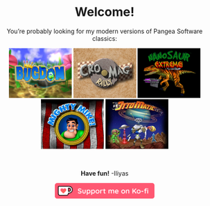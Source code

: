 <div align="center">

# Welcome!

You’re probably looking for my modern versions of Pangea Software classics:

<a href="https://github.com/jorio/Bugdom"     ><img width="145" src="bug.webp" alt="Bugdom"></a>
<a href="https://github.com/jorio/CroMagRally"><img width="145" src="cmr.webp" alt="Cro-Mag Rally"></a>
<a href="https://github.com/jorio/Nanosaur"   ><img width="145" src="nano.webp" alt="Nanosaur"></a>
<a href="https://github.com/jorio/MightyMike" ><img width="145" src="mike.webp" alt="Mighty Mike"></a>
<a href="https://github.com/jorio/OttoMatic"  ><img width="145" src="otto.webp" alt="Otto Matic"></a>

<br/>

**Have fun!** -Iliyas

<a href="https://ko-fi.com/D1D6D94R6" target="_blank"><img src="kofi_button_red.png" alt="Buy Me a Coffee at ko-fi.com" height="36"></a>

</div>
